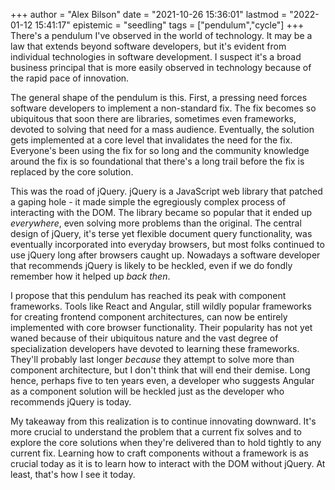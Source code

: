 +++
author = "Alex Bilson"
date = "2021-10-26 15:36:01"
lastmod = "2022-01-12 15:41:17"
epistemic = "seedling"
tags = ["pendulum","cycle"]
+++
There's a pendulum I've observed in the world of technology. It may be a law that extends beyond software developers, but it's evident from individual technologies in software development. I suspect it's a broad business principal that is more easily observed in technology because of the rapid pace of innovation.

The general shape of the pendulum is this. First, a pressing need forces software developers to implement a non-standard fix. The fix becomes so ubiquitous that soon there are libraries, sometimes even frameworks, devoted to solving that need for a mass audience. Eventually, the solution gets implemented at a core level that invalidates the need for the fix. Everyone's been using the fix for so long and the community knowledge around the fix is so foundational that there's a long trail before the fix is replaced by the core solution.

This was the road of jQuery. jQuery is a JavaScript web library that patched a gaping hole - it made simple the egregiously complex process of interacting with the DOM. The library became so popular that it ended up _everywhere_, even solving more problems than the original. The central design of jQuery, it's terse yet flexible document query functionality, was eventually incorporated into everyday browsers, but most folks continued to use jQuery long after browsers caught up. Nowadays a software developer that recommends jQuery is likely to be heckled, even if we do fondly remember how it helped up _back then_.

I propose that this pendulum has reached its peak with component frameworks. Tools like React and Angular, still wildly popular frameworks for creating frontend component architectures, can now be entirely implemented with core browser functionality. Their popularity has not yet waned because of their ubiquitous nature and the vast degree of specialization developers have devoted to learning these frameworks. They'll probably last longer _because_ they attempt to solve more than component architecture, but I don't think that will end their demise. Long hence, perhaps five to ten years even, a developer who suggests Angular as a component solution will be heckled just as the developer who recommends jQuery is today.

My takeaway from this realization is to continue innovating downward. It's more crucial to understand the problem that a current fix solves and to explore the core solutions when they're delivered than to hold tightly to any current fix. Learning how to craft components without a framework is as crucial today as it is to learn how to interact with the DOM without jQuery. At least, that's how I see it today.
